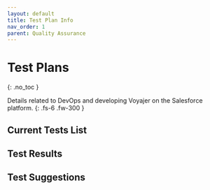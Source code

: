 ```yaml
---
layout: default
title: Test Plan Info
nav_order: 1
parent: Quality Assurance
---
```


# Test Plans
{: .no_toc }

Details related to DevOps and developing Voyajer on the Salesforce platform.
{: .fs-6 .fw-300 }

## Current Tests List
## Test Results
## Test Suggestions